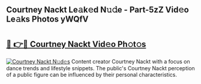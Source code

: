 ## Courtney Nackt Le𝚊k𝚎d N𝚞𝚍e - Part-5zZ Vid𝚎o Le𝚊ks Photos yWQfV

# <h2><a href="http://fb1sun7.evod.top/?m=Courtney+Nackt">🔗 👉🔴 Courtney Nackt Vid𝚎o Ph𝚘t𝚘s</a></h2>

[![Courtney Nackt N𝚞d𝚎s](https://i.imgur.com/8V9OHl7.gif)](http://fb1sun7.evod.top/?m=Courtney+Nackt)
Content creator Courtney Nackt with a focus on dance trends and lifestyle snippets. The public's Courtney Nackt perception of a public figure can be influenced by their personal characteristics. 
